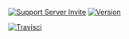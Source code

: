 [![Support Server Invite](https://img.shields.io/discord/555894246717259797.svg?logo=Lunar%20Labs&style=for-the-badge)](https://discord.gg/BJcXuTbY)
[![Version](https://img.shields.io/github/package-json/v/Banhammer151/Lunar/master.svg?style=for-the-badge)](#)

[![Travisci](https://travis-ci.org/Banhammer151/Lunar.svg?branch=master)](#)
